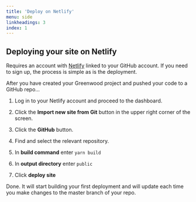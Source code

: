 ```yaml
---
title: 'Deploy on Netlify'
menu: side
linkheadings: 3
index: 1
---
```


## Deploying your site on Netlify

Requires an account with [Netlify](https://www.netlify.com) linked to your GitHub account. If you need to sign up, the process is simple as is the deployment.

After you have created your Greenwood project and pushed your code to a GitHub repo...

1. Log in to your Netlify account and proceed to the dashboard.

1. Click the **Import new site from Git** button in the upper right corner of the screen.

1. Click the **GitHub** button.

1. Find and select the relevant repository.

1. In **build command** enter  `yarn build`

1. In **output directory** enter  `public`

1. Click **deploy site**

Done. It will start building your first deployment and will update each time you make changes to the master branch of your repo.
